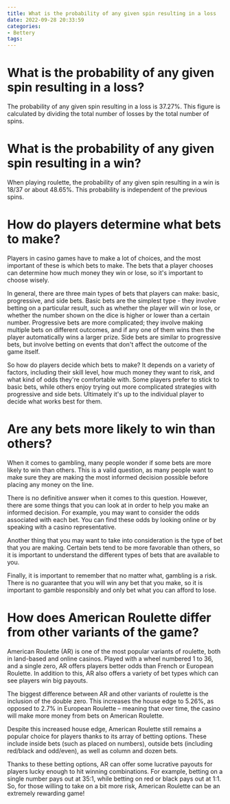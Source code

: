 ```yaml
---
title: What is the probability of any given spin resulting in a loss
date: 2022-09-28 20:33:59
categories:
- Bettery
tags:
---
```



#  What is the probability of any given spin resulting in a loss?

The probability of any given spin resulting in a loss is 37.27%. This figure is calculated by dividing the total number of losses by the total number of spins.

#  What is the probability of any given spin resulting in a win?

When playing roulette, the probability of any given spin resulting in a win is 18/37 or about 48.65%. This probability is independent of the previous spins.

#  How do players determine what bets to make?

Players in casino games have to make a lot of choices, and the most important of these is which bets to make. The bets that a player chooses can determine how much money they win or lose, so it's important to choose wisely.

In general, there are three main types of bets that players can make: basic, progressive, and side bets. Basic bets are the simplest type - they involve betting on a particular result, such as whether the player will win or lose, or whether the number shown on the dice is higher or lower than a certain number. Progressive bets are more complicated; they involve making multiple bets on different outcomes, and if any one of them wins then the player automatically wins a larger prize. Side bets are similar to progressive bets, but involve betting on events that don't affect the outcome of the game itself.

So how do players decide which bets to make? It depends on a variety of factors, including their skill level, how much money they want to risk, and what kind of odds they're comfortable with. Some players prefer to stick to basic bets, while others enjoy trying out more complicated strategies with progressive and side bets. Ultimately it's up to the individual player to decide what works best for them.

#  Are any bets more likely to win than others?

When it comes to gambling, many people wonder if some bets are more likely to win than others. This is a valid question, as many people want to make sure they are making the most informed decision possible before placing any money on the line.

There is no definitive answer when it comes to this question. However, there are some things that you can look at in order to help you make an informed decision. For example, you may want to consider the odds associated with each bet. You can find these odds by looking online or by speaking with a casino representative.

Another thing that you may want to take into consideration is the type of bet that you are making. Certain bets tend to be more favorable than others, so it is important to understand the different types of bets that are available to you.

Finally, it is important to remember that no matter what, gambling is a risk. There is no guarantee that you will win any bet that you make, so it is important to gamble responsibly and only bet what you can afford to lose.

#  How does American Roulette differ from other variants of the game?

American Roulette (AR) is one of the most popular variants of roulette, both in land-based and online casinos. Played with a wheel numbered 1 to 36, and a single zero, AR offers players better odds than French or European Roulette. In addition to this, AR also offers a variety of bet types which can see players win big payouts.

The biggest difference between AR and other variants of roulette is the inclusion of the double zero. This increases the house edge to 5.26%, as opposed to 2.7% in European Roulette – meaning that over time, the casino will make more money from bets on American Roulette.

Despite this increased house edge, American Roulette still remains a popular choice for players thanks to its array of betting options. These include inside bets (such as placed on numbers), outside bets (including red/black and odd/even), as well as column and dozen bets.

Thanks to these betting options, AR can offer some lucrative payouts for players lucky enough to hit winning combinations. For example, betting on a single number pays out at 35:1, while betting on red or black pays out at 1:1. So, for those willing to take on a bit more risk, American Roulette can be an extremely rewarding game!